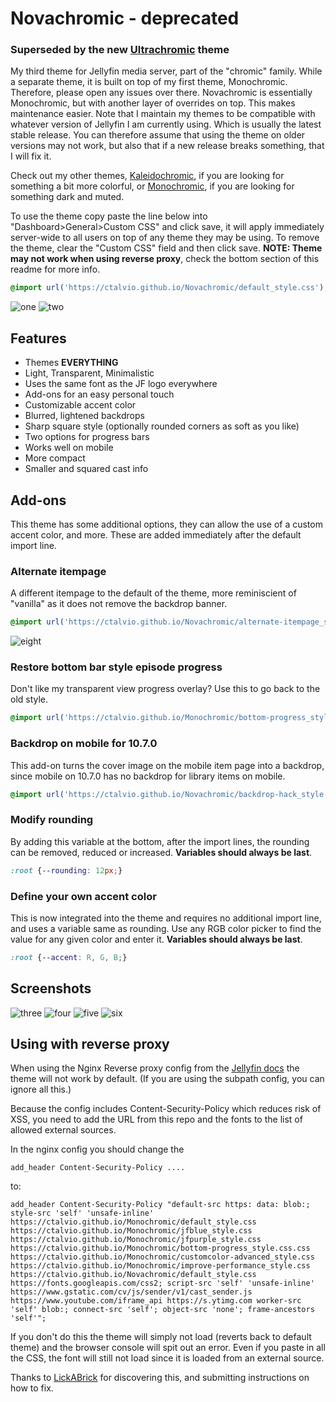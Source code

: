 # Novachromic - deprecated
### Superseded by the new [Ultrachromic](https://github.com/CTalvio/Ultrachromic) theme

My third theme for Jellyfin media server, part of the "chromic" family. While a separate theme, it is built on top of my first theme, Monochromic. Therefore, please open any issues over there. Novachromic is essentially Monochromic, but with another layer of overrides on top. This makes maintenance easier. Note that I maintain my themes to be compatible with whatever version of Jellyfin I am currently using. Which is usually the latest stable release. You can therefore assume that using the theme on older versions may not work, but also that if a new release breaks something, that I will fix it.

Check out my other themes, [Kaleidochromic](https://github.com/CTalvio/Kaleidochromic), if you are looking for something a bit more colorful, or [Monochromic](https://github.com/CTalvio/Monochromic), if you are looking for something dark and muted.

To use the theme copy paste the line below into "Dashboard>General>Custom CSS" and click save, it will apply immediately server-wide to all users on top of any theme they may be using. To remove the theme, clear the "Custom CSS" field and then click save. **NOTE: Theme may not work when using reverse proxy**, check the bottom section of this readme for more info.


```css
@import url('https://ctalvio.github.io/Novachromic/default_style.css');
```

![one](screenshots/one.png)
![two](screenshots/two.png)

## Features
- Themes **EVERYTHING**
- Light, Transparent, Minimalistic
- Uses the same font as the JF logo everywhere
- Add-ons for an easy personal touch
- Customizable accent color
- Blurred, lightened backdrops
- Sharp square style (optionally rounded corners as soft as you like)
- Two options for progress bars
- Works well on mobile
- More compact
- Smaller and squared cast info

## Add-ons

This theme has some additional options, they can allow the use of a custom accent color, and more. These are added immediately after the default import line.


### Alternate itempage

A different itempage to the default of the theme, more reminiscient of "vanilla" as it does not remove the backdrop banner.

```css
@import url('https://ctalvio.github.io/Novachromic/alternate-itempage_style.css');
```
![eight](screenshots/8.png)

### Restore bottom bar style episode progress

Don't like my transparent view progress overlay? Use this to go back to the old style.

```css
@import url('https://ctalvio.github.io/Monochromic/bottom-progress_style.css');
```

### Backdrop on mobile for 10.7.0

This add-on turns the cover image on the mobile item page into a backdrop, since mobile on 10.7.0 has no backdrop for library items on mobile.

```css
@import url('https://ctalvio.github.io/Novachromic/backdrop-hack_style.css');
```

### Modify rounding

By adding this variable at the bottom, after the import lines, the rounding can be removed, reduced or increased. **Variables should always be last**.
```css
:root {--rounding: 12px;}
```

### Define your own accent color

This is now integrated into the theme and requires no additional import line, and uses a variable same as rounding. Use any RGB color picker to find the value for any given color and enter it. **Variables should always be last**.
```css
:root {--accent: R, G, B;}
```

## Screenshots

![three](screenshots/three.png)
![four](screenshots/four.png)
![five](screenshots/five.png)
![six](screenshots/six.png)


## Using with reverse proxy

When using the Nginx Reverse proxy config from the [Jellyfin docs](https://jellyfin.org/docs/general/networking/nginx.html) the theme will not work by default. (If you are using the subpath config, you can ignore all this.)

Because the config includes Content-Security-Policy which reduces risk of XSS, you need to add the URL from this repo and the fonts to the list of allowed external sources.

In the nginx config you should change the

```
add_header Content-Security-Policy ....
```
to:

```
add_header Content-Security-Policy "default-src https: data: blob:; style-src 'self' 'unsafe-inline' https://ctalvio.github.io/Monochromic/default_style.css https://ctalvio.github.io/Monochromic/jfblue_style.css https://ctalvio.github.io/Monochromic/jfpurple_style.css https://ctalvio.github.io/Monochromic/bottom-progress_style.css.css https://ctalvio.github.io/Monochromic/customcolor-advanced_style.css https://ctalvio.github.io/Monochromic/improve-performance_style.css https://ctalvio.github.io/Novachromic/default_style.css https://fonts.googleapis.com/css2; script-src 'self' 'unsafe-inline' https://www.gstatic.com/cv/js/sender/v1/cast_sender.js https://www.youtube.com/iframe_api https://s.ytimg.com worker-src 'self' blob:; connect-src 'self'; object-src 'none'; frame-ancestors 'self'";
```

If you don't do this the theme will simply not load (reverts back to default theme) and the browser console will spit out an error. Even if you paste in all the CSS, the font will still not load since it is loaded from an external source.

Thanks to [LickABrick](https://github.com/LickABrick) for discovering this, and submitting instructions on how to fix.
